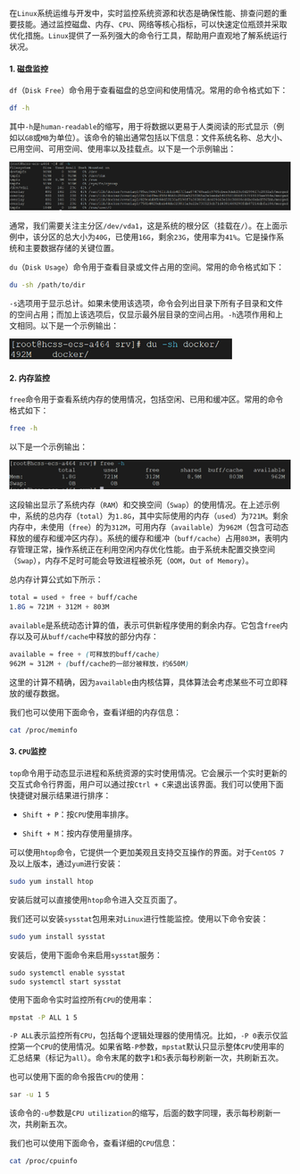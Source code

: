 在`Linux`系统运维与开发中，实时监控系统资源和状态是确保性能、排查问题的重要技能。通过监控磁盘、内存、`CPU`、网络等核心指标，可以快速定位瓶颈并采取优化措施。`Linux`提供了一系列强大的命令行工具，帮助用户直观地了解系统运行状况。

#### 1. 磁盘监控

`df`（`Disk Free`）命令用于查看磁盘的总空间和使用情况。常用的命令格式如下：

```sh
df -h
```

其中`-h`是`human-readable`的缩写，用于将数据以更易于人类阅读的形式显示（例如以`GB`或`MB`为单位）。该命令的输出通常包括以下信息：文件系统名称、总大小、已用空间、可用空间、使用率以及挂载点。以下是一个示例输出：

![image-20241203094653411](image/image-20241203094653411.png)

通常，我们需要关注主分区`/dev/vda1`，这是系统的根分区（挂载在`/`）。在上面示例中，该分区的总大小为`40G`，已使用`16G`，剩余`23G`，使用率为`41%`。它是操作系统和主要数据存储的关键位置。

`du`（`Disk Usage`）命令用于查看目录或文件占用的空间。常用的命令格式如下：

```sh
du -sh /path/to/dir
```

`-s`选项用于显示总计。如果未使用该选项，命令会列出目录下所有子目录和文件的空间占用；而加上该选项后，仅显示最外层目录的空间占用。`-h`选项作用和上文相同。以下是一个示例输出：

<img src="image/image-20241203095927448.png" alt="image-20241203095927448" style="zoom:67%;" />

#### 2. 内存监控

`free`命令用于查看系统内存的使用情况，包括空闲、已用和缓冲区。常用的命令格式如下：

```sh
free -h
```

以下是一个示例输出：

<img src="image/image-20241203100147292.png" alt="image-20241203100147292" style="zoom:60%;" />

这段输出显示了系统内存（`RAM`）和交换空间（`Swap`）的使用情况。在上述示例中，系统的总内存（`total`）为`1.8G`，其中实际使用的内存（`used`）为`721M`。剩余内存中，未使用（`free`）的为`312M`，可用内存（`available`）为`962M`（包含可动态释放的缓存和缓冲区内存）。系统的缓存和缓冲（`buff/cache`）占用`803M`，表明内存管理正常，操作系统正在利用空闲内存优化性能。由于系统未配置交换空间（`Swap`），内存不足时可能会导致进程被杀死（`OOM`，`Out of Memory`）。

总内存计算公式如下所示：

```scss
total = used + free + buff/cache
1.8G ≈ 721M + 312M + 803M
```

`available`是系统动态计算的值，表示可供新程序使用的剩余内存。它包含`free`内存以及可从`buff/cache`中释放的部分内存：

```scss
available ≈ free + (可释放的buff/cache)
962M ≈ 312M + (buff/cache的一部分被释放，约650M)
```

这里的计算不精确，因为`available`由内核估算，具体算法会考虑某些不可立即释放的缓存数据。

我们也可以使用下面命令，查看详细的内存信息：

```sh
cat /proc/meminfo
```

#### 3. `CPU`监控

`top`命令用于动态显示进程和系统资源的实时使用情况。它会展示一个实时更新的交互式命令行界面，用户可以通过按`Ctrl + C`来退出该界面。我们可以使用下面快捷键对展示结果进行排序：

- `Shift + P`：按`CPU`使用率排序。

- `Shift + M`：按内存使用量排序。

可以使用`htop`命令，它提供一个更加美观且支持交互操作的界面。对于`CentOS 7`及以上版本，通过`yum`进行安装：

```sh
sudo yum install htop
```

安装后就可以直接使用`htop`命令进入交互页面了。

我们还可以安装`sysstat`包用来对`Linux`进行性能监控。使用以下命令安装：

```sh
sudo yum install sysstat
```

安装后，使用下面命令来启用`sysstat`服务：

```
sudo systemctl enable sysstat
sudo systemctl start sysstat
```

使用下面命令实时监控所有`CPU`的使用率：

```sh
mpstat -P ALL 1 5
```

`-P ALL`表示监控所有`CPU`，包括每个逻辑处理器的使用情况。比如，`-P 0`表示仅监控第一个`CPU`的使用情况。如果省略`-P`参数，`mpstat`默认只显示整体`CPU`使用率的汇总结果（标记为`all`）。命令末尾的数字`1`和`5`表示每秒刷新一次，共刷新五次。

也可以使用下面的命令报告`CPU`的使用：

```sh
sar -u 1 5
```

该命令的`-u`参数是`CPU utilization`的缩写，后面的数字同理，表示每秒刷新一次，共刷新五次。

我们也可以使用下面命令，查看详细的`CPU`信息：

```sh
cat /proc/cpuinfo
```

